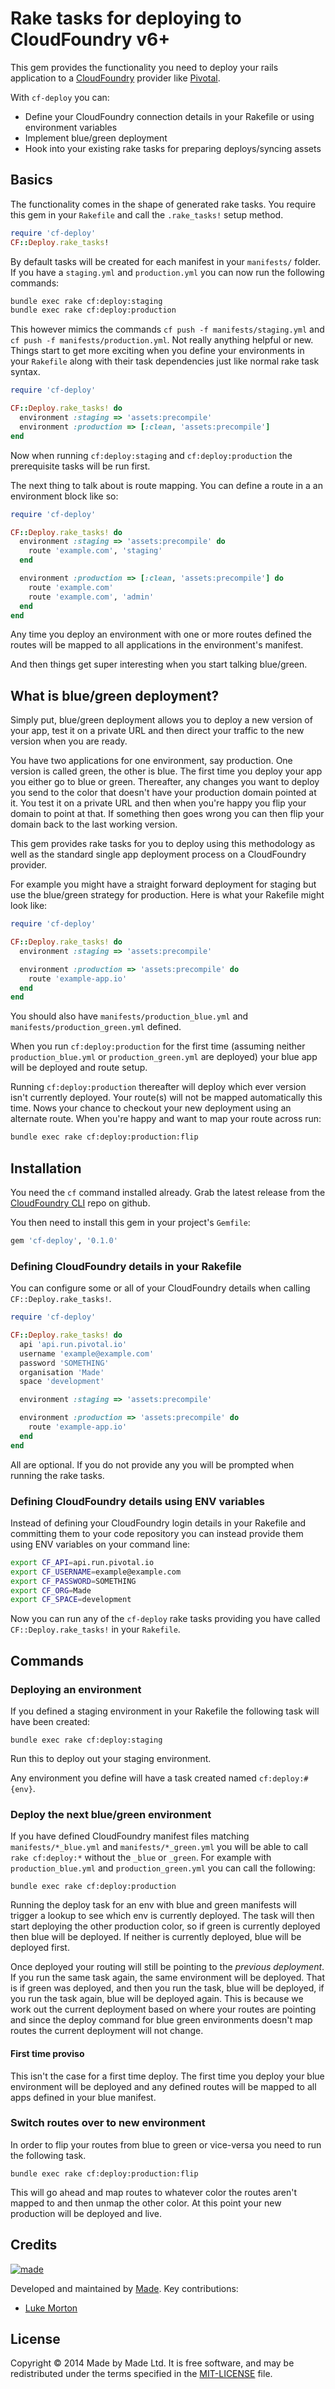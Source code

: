 # Rake tasks for deploying to CloudFoundry v6+

This gem provides the functionality you need to deploy your rails application to
a [CloudFoundry][CloudFoundry] provider like [Pivotal][Pivotal].

With `cf-deploy` you can:

 * Define your CloudFoundry connection details in your Rakefile or using
   environment variables
 * Implement blue/green deployment
 * Hook into your existing rake tasks for preparing deploys/syncing assets

## Basics

The functionality comes in the shape of generated rake tasks. You require this
gem in your `Rakefile` and call the `.rake_tasks!` setup method.

``` ruby
require 'cf-deploy'
CF::Deploy.rake_tasks!
```

By default tasks will be created for each manifest in your `manifests/` folder.
If you have a `staging.yml` and `production.yml` you can now run the following
commands:

``` sh
bundle exec rake cf:deploy:staging
bundle exec rake cf:deploy:production
```

This however mimics the commands `cf push -f manifests/staging.yml` and
`cf push -f manifests/production.yml`. Not really anything helpful or new.
Things start to get more exciting when you define your environments in your
`Rakefile` along with their task dependencies just like normal rake task syntax.

``` ruby
require 'cf-deploy'

CF::Deploy.rake_tasks! do
  environment :staging => 'assets:precompile'
  environment :production => [:clean, 'assets:precompile']
end
```

Now when running `cf:deploy:staging` and `cf:deploy:production` the prerequisite
tasks will be run first.

The next thing to talk about is route mapping. You can define a route in a an
environment block like so:

``` ruby
require 'cf-deploy'

CF::Deploy.rake_tasks! do
  environment :staging => 'assets:precompile' do
    route 'example.com', 'staging'
  end

  environment :production => [:clean, 'assets:precompile'] do
    route 'example.com'
    route 'example.com', 'admin'
  end
end
```

Any time you deploy an environment with one or more routes defined the routes
will be mapped to all applications in the environment's manifest.

And then things get super interesting when you start talking blue/green.

## What is blue/green deployment?

Simply put, blue/green deployment allows you to deploy a new version of your
app, test it on a private URL and then direct your traffic to the new version
when you are ready.

You have two applications for one environment, say production. One version is
called green, the other is blue. The first time you deploy your app you either
go to blue or green. Thereafter, any changes you want to deploy you send to the
color that doesn't have your production domain pointed at it. You test it on
a private URL and then when you're happy you flip your domain to point at that.
If something then goes wrong you can then flip your domain back to the last
working version.

This gem provides rake tasks for you to deploy using this methodology as well
as the standard single app deployment process on a CloudFoundry provider.

For example you might have a straight forward deployment for staging but use
the blue/green strategy for production. Here is what your Rakefile might look
like:

``` ruby
require 'cf-deploy'

CF::Deploy.rake_tasks! do
  environment :staging => 'assets:precompile'

  environment :production => 'assets:precompile' do
    route 'example-app.io'
  end
end
```

You should also have `manifests/production_blue.yml` and
`manifests/production_green.yml` defined.

When you run `cf:deploy:production` for the first time (assuming neither
`production_blue.yml` or `production_green.yml` are deployed) your blue app will
be deployed and route setup.

Running `cf:deploy:production` thereafter will deploy which ever version isn't
currently deployed. Your route(s) will not be mapped automatically this time.
Nows your chance to checkout your new deployment using an alternate route. When
you're happy and want to map your route across run:

``` sh
bundle exec rake cf:deploy:production:flip
```

## Installation

You need the `cf` command installed already. Grab the latest release from
the [CloudFoundry CLI][cli] repo on github.

You then need to install this gem in your project's `Gemfile`:

``` ruby
gem 'cf-deploy', '0.1.0'
```

### Defining CloudFoundry details in your Rakefile

You can configure some or all of your CloudFoundry details when calling
`CF::Deploy.rake_tasks!`.

``` ruby
require 'cf-deploy'

CF::Deploy.rake_tasks! do
  api 'api.run.pivotal.io'
  username 'example@example.com'
  password 'SOMETHING'
  organisation 'Made'
  space 'development'

  environment :staging => 'assets:precompile'

  environment :production => 'assets:precompile' do
    route 'example-app.io'
  end
end
```

All are optional. If you do not provide any you will be prompted when running
the rake tasks.

### Defining CloudFoundry details using ENV variables

Instead of defining your CloudFoundry login details in your Rakefile and
committing them to your code repository you can instead provide them using
ENV variables on your command line:

``` sh
export CF_API=api.run.pivotal.io
export CF_USERNAME=example@example.com
export CF_PASSWORD=SOMETHING
export CF_ORG=Made
export CF_SPACE=development
```

Now you can run any of the `cf-deploy` rake tasks providing you have called
`CF::Deploy.rake_tasks!` in your `Rakefile`.

## Commands

### Deploying an environment

If you defined a staging environment in your Rakefile the following task will
have been created:

```
bundle exec rake cf:deploy:staging
```

Run this to deploy out your staging environment.

Any environment you define will have a task created named `cf:deploy:#{env}`.

### Deploy the next blue/green environment

If you have defined CloudFoundry manifest files matching `manifests/*_blue.yml`
and `manifests/*_green.yml` you will be able to call `rake cf:deploy:*` without
the `_blue` or `_green`. For example with `production_blue.yml` and
`production_green.yml` you can call the following:

```
bundle exec rake cf:deploy:production
```

Running the deploy task for an env with blue and green manifests will trigger a
lookup to see which env is currently deployed. The task will then start
deploying the other production color, so if green is currently deployed then
blue will be deployed. If neither is currently deployed, blue will be deployed
first.

Once deployed your routing will still be pointing to the *previous deployment*.
If you run the same task again, the same environment will be deployed. That is
if green was deployed, and then you run the task, blue will be deployed, if you
run the task again, blue will be deployed again. This is because we work out
the current deployment based on where your routes are pointing and since the
deploy command for blue green environments doesn't map routes the current
deployment will not change.

#### First time proviso

This isn't the case for a first time deploy. The first time you deploy your
blue environment will be deployed and any defined routes will be mapped to all
apps defined in your blue manifest.

### Switch routes over to new environment

In order to flip your routes from blue to green or vice-versa you need to run
the following task.

```
bundle exec rake cf:deploy:production:flip
```

This will go ahead and map routes to whatever color the routes aren't mapped to
and then unmap the other color. At this point your new production will be
deployed and live.

## Credits

[![made](https://s3-eu-west-1.amazonaws.com/made-assets/googleapps/google-apps.png)][made]

Developed and maintained by [Made][made]. Key contributions:

 * [Luke Morton](https://github.com/DrPheltRight)

## License

Copyright © 2014 Made by Made Ltd. It is free software, and may be
redistributed under the terms specified in the [MIT-LICENSE][license] file.

[CloudFoundry]: http://www.cloudfoundry.org/
[Pivotal]: https://run.pivotal.io/
[cli]: https://github.com/cloudfoundry/cli/releases
[made]: http://www.madetech.co.uk?ref=github&repo=ydtd_frontend
[license]: https://github.com/madebymade/cf-deploy/blob/master/LICENSE
